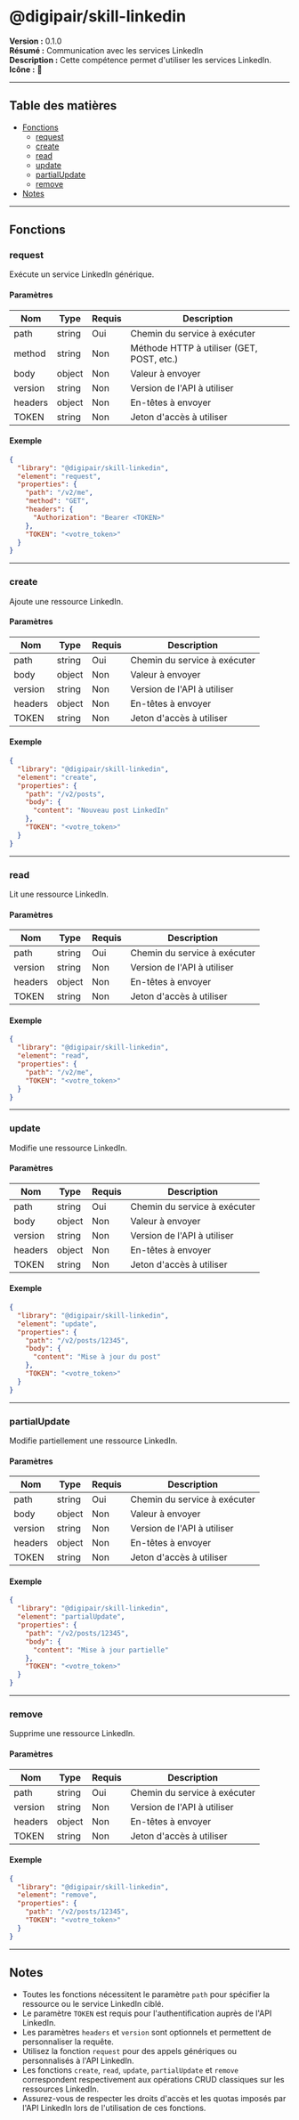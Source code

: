 # @digipair/skill-linkedin

**Version :** 0.1.0  
**Résumé :** Communication avec les services LinkedIn  
**Description :** Cette compétence permet d'utiliser les services LinkedIn.  
**Icône :** 👤

---

## Table des matières

- [Fonctions](#fonctions)
  - [request](#request)
  - [create](#create)
  - [read](#read)
  - [update](#update)
  - [partialUpdate](#partialupdate)
  - [remove](#remove)
- [Notes](#notes)

---

## Fonctions

### request

Exécute un service LinkedIn générique.

#### Paramètres

| Nom      | Type    | Requis | Description                                 |
|----------|---------|--------|---------------------------------------------|
| path     | string  | Oui    | Chemin du service à exécuter                |
| method   | string  | Non    | Méthode HTTP à utiliser (GET, POST, etc.)   |
| body     | object  | Non    | Valeur à envoyer                            |
| version  | string  | Non    | Version de l'API à utiliser                 |
| headers  | object  | Non    | En-têtes à envoyer                          |
| TOKEN    | string  | Non    | Jeton d'accès à utiliser                    |

#### Exemple

```json
{
  "library": "@digipair/skill-linkedin",
  "element": "request",
  "properties": {
    "path": "/v2/me",
    "method": "GET",
    "headers": {
      "Authorization": "Bearer <TOKEN>"
    },
    "TOKEN": "<votre_token>"
  }
}
```

---

### create

Ajoute une ressource LinkedIn.

#### Paramètres

| Nom      | Type    | Requis | Description                                 |
|----------|---------|--------|---------------------------------------------|
| path     | string  | Oui    | Chemin du service à exécuter                |
| body     | object  | Non    | Valeur à envoyer                            |
| version  | string  | Non    | Version de l'API à utiliser                 |
| headers  | object  | Non    | En-têtes à envoyer                          |
| TOKEN    | string  | Non    | Jeton d'accès à utiliser                    |

#### Exemple

```json
{
  "library": "@digipair/skill-linkedin",
  "element": "create",
  "properties": {
    "path": "/v2/posts",
    "body": {
      "content": "Nouveau post LinkedIn"
    },
    "TOKEN": "<votre_token>"
  }
}
```

---

### read

Lit une ressource LinkedIn.

#### Paramètres

| Nom      | Type    | Requis | Description                                 |
|----------|---------|--------|---------------------------------------------|
| path     | string  | Oui    | Chemin du service à exécuter                |
| version  | string  | Non    | Version de l'API à utiliser                 |
| headers  | object  | Non    | En-têtes à envoyer                          |
| TOKEN    | string  | Non    | Jeton d'accès à utiliser                    |

#### Exemple

```json
{
  "library": "@digipair/skill-linkedin",
  "element": "read",
  "properties": {
    "path": "/v2/me",
    "TOKEN": "<votre_token>"
  }
}
```

---

### update

Modifie une ressource LinkedIn.

#### Paramètres

| Nom      | Type    | Requis | Description                                 |
|----------|---------|--------|---------------------------------------------|
| path     | string  | Oui    | Chemin du service à exécuter                |
| body     | object  | Non    | Valeur à envoyer                            |
| version  | string  | Non    | Version de l'API à utiliser                 |
| headers  | object  | Non    | En-têtes à envoyer                          |
| TOKEN    | string  | Non    | Jeton d'accès à utiliser                    |

#### Exemple

```json
{
  "library": "@digipair/skill-linkedin",
  "element": "update",
  "properties": {
    "path": "/v2/posts/12345",
    "body": {
      "content": "Mise à jour du post"
    },
    "TOKEN": "<votre_token>"
  }
}
```

---

### partialUpdate

Modifie partiellement une ressource LinkedIn.

#### Paramètres

| Nom      | Type    | Requis | Description                                 |
|----------|---------|--------|---------------------------------------------|
| path     | string  | Oui    | Chemin du service à exécuter                |
| body     | object  | Non    | Valeur à envoyer                            |
| version  | string  | Non    | Version de l'API à utiliser                 |
| headers  | object  | Non    | En-têtes à envoyer                          |
| TOKEN    | string  | Non    | Jeton d'accès à utiliser                    |

#### Exemple

```json
{
  "library": "@digipair/skill-linkedin",
  "element": "partialUpdate",
  "properties": {
    "path": "/v2/posts/12345",
    "body": {
      "content": "Mise à jour partielle"
    },
    "TOKEN": "<votre_token>"
  }
}
```

---

### remove

Supprime une ressource LinkedIn.

#### Paramètres

| Nom      | Type    | Requis | Description                                 |
|----------|---------|--------|---------------------------------------------|
| path     | string  | Oui    | Chemin du service à exécuter                |
| version  | string  | Non    | Version de l'API à utiliser                 |
| headers  | object  | Non    | En-têtes à envoyer                          |
| TOKEN    | string  | Non    | Jeton d'accès à utiliser                    |

#### Exemple

```json
{
  "library": "@digipair/skill-linkedin",
  "element": "remove",
  "properties": {
    "path": "/v2/posts/12345",
    "TOKEN": "<votre_token>"
  }
}
```

---

## Notes

- Toutes les fonctions nécessitent le paramètre `path` pour spécifier la ressource ou le service LinkedIn ciblé.
- Le paramètre `TOKEN` est requis pour l'authentification auprès de l'API LinkedIn.
- Les paramètres `headers` et `version` sont optionnels et permettent de personnaliser la requête.
- Utilisez la fonction `request` pour des appels génériques ou personnalisés à l'API LinkedIn.
- Les fonctions `create`, `read`, `update`, `partialUpdate` et `remove` correspondent respectivement aux opérations CRUD classiques sur les ressources LinkedIn.
- Assurez-vous de respecter les droits d'accès et les quotas imposés par l'API LinkedIn lors de l'utilisation de ces fonctions.